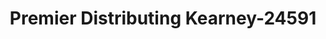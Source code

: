 ---
f_zip-code: 68847
f_state-code: NE
title: Premier Distributing Kearney-24591
f_phone: 308-237-1020
f_city-only: Kearney
f_address: Kearney Kearney
f_location-unique-id: '24591'
slug: premier-distributing-kearney-24591
updated-on: '2024-05-30T13:46:58.046Z'
created-on: '2024-05-30T13:36:59.803Z'
published-on: '2024-05-30T13:54:32.469Z'
f_city-state: cms/city/kearney-ne.md
f_company: cms/company/premier-distributing-kearney.md
f_state: cms/state/nebraska.md
layout: '[payday-loan].html'
tags: payday-loan
---